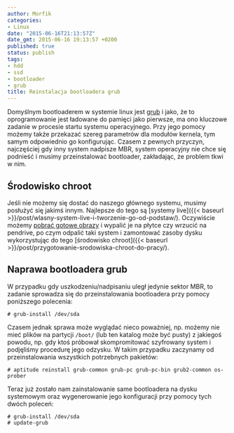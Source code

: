 ```yaml
---
author: Morfik
categories:
- Linux
date: "2015-06-16T21:13:57Z"
date_gmt: 2015-06-16 19:13:57 +0200
published: true
status: publish
tags:
- hdd
- ssd
- bootloader
- grub
title: Reinstalacja bootloadera grub
---
```


Domyślnym bootloaderem w systemie linux jest [grub](https://www.gnu.org/software/grub/) i jako, że
to oprogramowanie jest ładowane do pamięci jako pierwsze, ma ono kluczowe zadanie w procesie startu
systemu operacyjnego. Przy jego pomocy możemy także przekazać szereg parametrów dla modułów kernela,
tym samym odpowiednio go konfigurując. Czasem z pewnych przyczyn, najczęściej gdy inny system
nadpisze MBR, system operacyjny nie chce się podnieść i musimy przeinstalować bootloader,
zakładając, że problem tkwi w nim.

<!--more-->
## Środowisko chroot

Jeśli nie możemy się dostać do naszego głównego systemu, musimy posłużyć się jakimś innym. Najlepsze
do tego są [systemy live]({{< baseurl >}}/post/wlasny-system-live-i-tworzenie-go-od-podstaw/).
Oczywiście możemy [pobrać gotowe obrazy](https://www.debian.org/CD/live/) i wypalić je na płytce czy
wrzucić na pendrive, po czym odpalić taki system i zamontować zasoby dysku wykorzystując do tego
[środowisko chroot]({{< baseurl >}}/post/przygotowanie-srodowiska-chroot-do-pracy/).

## Naprawa bootloadera grub

W przypadku gdy uszkodzeniu/nadpisaniu uległ jedynie sektor MBR, to zadanie sprowadza się do
przeinstalowania bootloadera przy pomocy poniższego polecenia:

    # grub-install /dev/sda

Czasem jednak sprawa może wyglądać nieco poważniej, np. możemy nie mieć plików na partycji `/boot/`
(lub ten katalog może być pusty) z jakiegoś powodu, np. gdy ktoś próbował skompromitować szyfrowany
system i podjęliśmy procedurę jego odzysku. W takim przypadku zaczynamy od przeinstalowania
wszystkich potrzebnych pakietów:

    # aptitude reinstall grub-common grub-pc grub-pc-bin grub2-common os-prober

Teraz już zostało nam zainstalowanie same bootloadera na dysku systemowym oraz wygenerowanie jego
konfiguracji przy pomocy tych dwóch poleceń:

    # grub-install /dev/sda
    # update-grub
